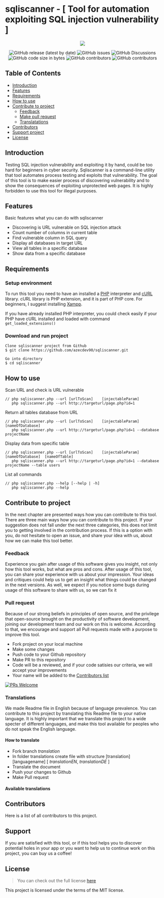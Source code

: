 # sqliscanner - [ Tool for automation exploiting SQL injection vulnerability ]

<p align="center">
  <img src="https://user-images.githubusercontent.com/58860019/150654821-8782daf9-fdf9-43ec-849d-b62a661f7d3b.png" />
</p>


<p align="center">

<img alt="GitHub release (latest by date)" src="https://img.shields.io/github/v/release/azecdev90/sqliscanner">
  <img alt="GitHub issues" src="https://img.shields.io/github/issues/azecdev90/sqliscanner">
 <img alt="GitHub Discussions" src="https://img.shields.io/github/discussions/azecdev90/sqliscanner?color=27ae60">
 <img alt="GitHub code size in bytes" src="https://img.shields.io/github/languages/code-size/azecdev90/sqliscanner?color=e74c3c">
  <img alt="GitHub contributors" src="https://img.shields.io/github/contributors/azecdev90/sqliscanner">
    <img alt="GitHub contributors" src="https://img.shields.io/github/license/azecdev90/sqliscanner">
</p>

## Table of Contents
- [Introduction](#introduction)
- [Features](#features)
- [Requirements](#requirements)
- [How to use](#how-to-use)
- [Contribute to project](#contributions)
  - [Feedback](#feedback)
  - [Make pull request](#pull-request)
  - [Translatations](#translations)
- [Contributors](#contributors)
- [Support project](#support)
- [License](#license)   


## Introduction
Testing SQL injection vulnerability and exploiting it by hand, could be too hard for beginners in cyber security. Sqliscanner is a command-line utility that tool automates process testing and exploits that vulnerability. The goal of this tool is to make easier process of discovering vulnerability and to show the consequences of exploiting unprotected web pages. It is highly forbidden to use this tool for illegal purposes.       

## Features
Basic features what you can do with sqliscanner

- Discovering is URL vulnerable on SQL injection attack
- Count number of columns in current table
- Find vulnerable column in SQL query
- Display all databases in target URL
- View all tables in a specific database
- Show data from a specific database



## Requirements
### Setup environment
To run this tool you need to have an installed a [PHP](www.php.net) interpreter and [cURL](https://curl.se/) library. cURL library is PHP extension, and it is part of PHP core. For beginners, I suggest installing [Xampp](https://www.apachefriends.org/index.html).

If you have already installed PHP interpreter, you could check easily if your PHP have cURL installed and loaded with command
`get_loaded_extensions()`

### Download and run project
```
Clone sqliscanner project from Github
$ git clone https://github.com/azecdev90/sqliscanner.git

Go into directory
$ cd sqliscanner
```
## How to use
Scan URL and check is URL vulnerable    
```
// php sqliscanner.php --url [urlToScan]    [injectableParam]  
   php sqliscanner.php --url http://targeturl/page.php?id=1  
```  

Return all tables database from URL  
```
// php sqliscanner.php --url [urlToScan]    [injectableParam]        [nameOfDatabase]  
   php sqliscanner.php --url http://targeturl/page.php?id=1 --database projectName
```
Display data from specific table
```
// php sqliscanner.php --url [urlToScan]    [injectableParam]        [nameOfDatabase]  [nameOfTable]
   php sqliscanner.php --url http://targeturl/page.php?id=1 --database projectName --table users
```
List all commands
```
// php sqliscanner.php --help [--help | -h] 
   php sqliscanner.php --help 
   ```
## Contribute to project
In the next chapter are presented ways how you can contribute to this tool. There are three main ways how you can contribute to this project. If your suggestion does not fall under the next three categories, this does not limit you to getting involved in the contribution process. If this is a option with you, do not hesitate to open an issue, and share your idea with us, about how we can make this tool better.
 
### Feedback
Experience you gain after usage of this software gives you insight, not only how this tool works, but what are pros and cons. After usage of this tool, you can share your experience with us about your impression. Your ideas and critiques could help us to get an insight what things could be changed in the next versions. As well, we expect if you notice some bugs during usage of this software to share with us, so we can fix it 
### Pull request
Because of our strong beliefs in principles of open source, and the privilege that open-source brought on the productivity of software development, joining our development team and our work on this is welcome. According to that, we encourage and support all Pull requests made with a purpose to improve this tool.
- Fork project on your local machine
- Make some changes
- Push code to your Github repository
- Make PR to this repository
- Code will be a reviewed, and if your code satisies our criteria, we will accept your improvements
- Your name will be added to the [Contributors list](#contributors)

[![PRs Welcome](https://img.shields.io/badge/PRs-welcome-brightgreen.svg?style=flat-square)](https://makeapullrequest.com)

### Translations

We made Readme file in English because of language prevalence. You can contribute to this project by translating this Readme file to your native language. It is highly important that we translate this project to a wide specter of different languages, and make this tool available for peoples who do not speak the English language.

#### How to translate
- Fork branch *translation*
- In folder translations create file with structure [translation][languagename] [ *translationEN*, *translationDE* ]
- Translate the document
- Push your changes to Github
- Make Pull request

#### Available translations

## Contributors
Here is a list of all contributors to this project.


## Support
If you are satisfied with this tool, or if this tool helps you to discover potential holes in your app or you want to help us to continue work on this project, you can buy us a coffee! 

## License
> You can check out the full license [here](https://opensource.org/licenses/MIT)
  
This project is licensed under the terms of the MIT license.




